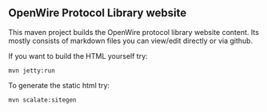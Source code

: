## OpenWire Protocol Library website

This maven project builds the OpenWire protocol library website content. Its mostly consists of markdown files you can view/edit directly or via github.

If you want to build the HTML yourself try:

```
mvn jetty:run
```

To generate the static html try:
```
mvn scalate:sitegen
```
